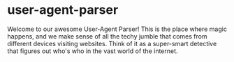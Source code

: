 # user-agent-parser
Welcome to our awesome User-Agent Parser! This is the place where magic happens, and we make sense of all the techy jumble that comes from different devices visiting websites. Think of it as a super-smart detective that figures out who's who in the vast world of the internet.
